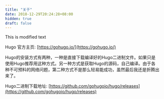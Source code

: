 ```yaml
---
title: "关于"
date: 2018-12-29T20:24:28+08:00
hidden: true
draft: false
---
```


This is modified text

Hugo 官方主页: [https://gohugo.io/](https://gohugo.io/)

Hugo的安装方式有两种，一种是直接下载编译好的Hugo二进制文件。如果只是使用Hugo推荐用这种方式。另一种方式是获取Hugo的源码，自己编译。由于各种不可预料的网络问题，第二种方式不是那么轻易能成功，虽然最后我还是折腾出来了。

Hugo二进制下载地址: [https://github.com/gohugoio/hugo/releases](https://github.com/gohugoio/hugo/releases)

